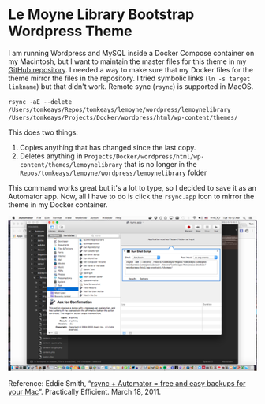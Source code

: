 # Le Moyne Library Bootstrap Wordpress Theme


I am running Wordpress and MySQL inside a Docker Compose container on my Macintosh, but I want to maintain the master files for this theme in my [GitHub repository](http://github.com/tomkeays/lemoyne). I needed a way to make sure that my Docker files for the theme mirror the files in the repository. I tried symbolic links (`ln -s target linkname`) but that didn't work. Remote sync (`rsync`) is supported in MacOS. 

```
rsync -aE --delete /Users/tomkeays/Repos/tomkeays/lemoyne/wordpress/lemoynelibrary /Users/tomkeays/Projects/Docker/wordpress/html/wp-content/themes/
```

This does two things:

1. Copies anything that has changed since the last copy.
2. Deletes anything in `Projects/Docker/wordpress/html/wp-content/themes/lemoynelibrary` that is no longer in the `Repos/tomkeays/lemoyne/wordpress/lemoynelibrary` folder

This command works great but it's a lot to type, so I decided to save it as an Automator app. Now, all I have to do is click the `rsync.app` icon to mirror the theme in my Docker container.

![Automator screenshot](./rsync-app.png)

Reference: Eddie Smith, “[rsync + Automator = free and easy backups for your Mac](http://www.practicallyefficient.com/2011/03/18/rsync-automator.html)”. Practically Efficient. March 18, 2011.